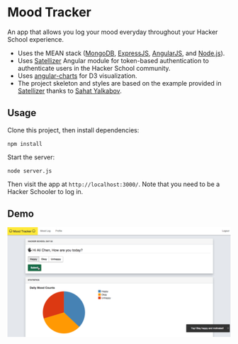 # Mood Tracker

An app that allows you log your mood everyday throughout your Hacker School experience. 

* Uses the MEAN stack ([MongoDB](http://www.mongodb.org/), [ExpressJS](http://expressjs.com/), [AngularJS](https://angularjs.org/), and [Node.js](http://nodejs.org/)).
* Uses [Satellizer](https://github.com/sahat/satellizer) Angular module for token-based authentication to authenticate users in the Hacker School community.
* Uses [angular-charts](https://github.com/chinmaymk/angular-charts) for D3 visualization.
* The project skeleton and styles are based on the example provided in [Satellizer](https://github.com/sahat/satellizer) thanks to [Sahat Yalkabov](https://github.com/sahat/).

## Usage
Clone this project, then install dependencies:

```
npm install
```
Start the server:

```
node server.js
```
Then visit the app at `http://localhost:3000/`. Note that you need to be a Hacker Schooler to log in.


## Demo
![daily-log](https://raw.githubusercontent.com/chena/mood-tracker/master/util/mood-tracker.png)

